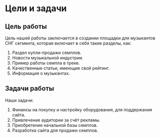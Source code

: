 ﻿# Цели и задачи
## Цель работы
Цель нашей работы заключается в создании площадки для музыкантов СНГ сегмента, которая включает в себя такие разделы, как:
1. Раздел купли-продажи семплов.
2. Новости музыкальной индустрии.
3. Пример работы семпла в треке.
4. Качественные статьи, имеющие свой рейтинг.
5. Информация о музыкантах.
## Задачи работы
Наши задачи: 
1. Финансы на покупку и настройку оборудования, для поддержания сайта.
2. Привлечение аудитории за счёт рекламы.
3. Приобретение начальной базы семплов.
4. Разработка сайта для продажи семплов.